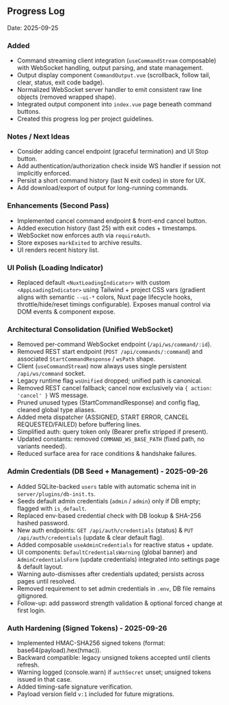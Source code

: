 ## Progress Log

Date: 2025-09-25

### Added

- Command streaming client integration (`useCommandStream` composable) with WebSocket handling, output parsing, and state management.
- Output display component `CommandOutput.vue` (scrollback, follow tail, clear, status, exit code badge).
- Normalized WebSocket server handler to emit consistent raw line objects (removed wrapped shape).
- Integrated output component into `index.vue` page beneath command buttons.
- Created this progress log per project guidelines.

### Notes / Next Ideas

- Consider adding cancel endpoint (graceful termination) and UI Stop button.
- Add authentication/authorization check inside WS handler if session not implicitly enforced.
- Persist a short command history (last N exit codes) in store for UX.
- Add download/export of output for long-running commands.

### Enhancements (Second Pass)

- Implemented cancel command endpoint & front-end cancel button.
- Added execution history (last 25) with exit codes + timestamps.
- WebSocket now enforces auth via `requireAuth`.
- Store exposes `markExited` to archive results.
- UI renders recent history list.

### UI Polish (Loading Indicator)

- Replaced default `<NuxtLoadingIndicator>` with custom `<AppLoadingIndicator>` using Tailwind + project CSS vars (gradient aligns with semantic `--ui-*` colors, Nuxt page lifecycle hooks, throttle/hide/reset timings configurable). Exposes manual control via DOM events & component expose.

### Architectural Consolidation (Unified WebSocket)

- Removed per-command WebSocket endpoint (`/api/ws/command/:id`).
- Removed REST start endpoint (`POST /api/commands/:command`) and associated `StartCommandResponse` / `wsPath` shape.
- Client (`useCommandStream`) now always uses single persistent `/api/ws/command` socket.
- Legacy runtime flag `wsUnified` dropped; unified path is canonical.
- Removed REST cancel fallback; cancel now exclusively via `{ action: 'cancel' }` WS message.
- Pruned unused types (StartCommandResponse) and config flag, cleaned global type aliases.
- Added meta dispatcher (ASSIGNED, START ERROR, CANCEL REQUESTED/FAILED) before buffering lines.
- Simplified auth: query token only (Bearer prefix stripped if present).
- Updated constants: removed `COMMAND_WS_BASE_PATH` (fixed path, no variants needed).
- Reduced surface area for race conditions & handshake failures.

### Admin Credentials (DB Seed + Management) - 2025-09-26

- Added SQLite-backed `users` table with automatic schema init in `server/plugins/db-init.ts`.
- Seeds default admin credentials (`admin` / `admin`) only if DB empty; flagged with `is_default`.
- Replaced env-based credential check with DB lookup & SHA-256 hashed password.
- New auth endpoints: `GET /api/auth/credentials` (status) & `PUT /api/auth/credentials` (update & clear default flag).
- Added composable `useAdminCredentials` for reactive status + update.
- UI components: `DefaultCredentialsWarning` (global banner) and `AdminCredentialsForm` (update credentials) integrated into settings page & default layout.
- Warning auto-dismisses after credentials updated; persists across pages until resolved.
- Removed requirement to set admin credentials in `.env`, DB file remains gitignored.
- Follow-up: add password strength validation & optional forced change at first login.

### Auth Hardening (Signed Tokens) - 2025-09-26

- Implemented HMAC-SHA256 signed tokens (format: base64(payload).hex(hmac)).
- Backward compatible: legacy unsigned tokens accepted until clients refresh.
- Warning logged (console.warn) if `authSecret` unset; unsigned tokens issued in that case.
- Added timing-safe signature verification.
- Payload version field `v:1` included for future migrations.
